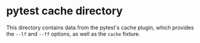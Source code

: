 # pytest cache directory #

This directory contains data from the pytest's cache plugin,
which provides the `--lf` and `--ff` options, as well as the `cache` fixture.
